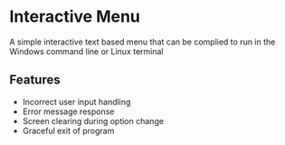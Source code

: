 # Interactive Menu

A simple interactive text based menu that can be complied to run in the Windows command line or Linux terminal

## Features

* Incorrect user input handling
* Error message response
* Screen clearing during option change
* Graceful exit of program
